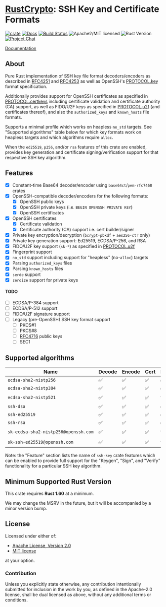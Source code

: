 # [RustCrypto]: SSH Key and Certificate Formats

[![crate][crate-image]][crate-link]
[![Docs][docs-image]][docs-link]
[![Build Status][build-image]][build-link]
![Apache2/MIT licensed][license-image]
![Rust Version][rustc-image]
[![Project Chat][chat-image]][chat-link]

[Documentation][docs-link]

## About

Pure Rust implementation of SSH key file format decoders/encoders as described
in [RFC4251] and [RFC4253] as well as OpenSSH's [PROTOCOL.key] format
specification.

Additionally provides support for OpenSSH certificates as specified in
[PROTOCOL.certkeys] including certificate validation and certificate authority
(CA) support, as well as FIDO/U2F keys as specified in [PROTOCOL.u2f] (and
certificates thereof), and also the `authorized_keys` and `known_hosts`
file formats.

Supports a minimal profile which works on heapless `no_std` targets. See
"Supported algorithms" table below for which key formats work on heapless
targets and which algorithms require `alloc`.

When the `ed25519`, `p256`, and/or `rsa` features of this crate are enabled,
provides key generation and certificate signing/verification support for that
respective SSH key algorithm.

## Features

- [x] Constant-time Base64 decoder/encoder using `base64ct`/`pem-rfc7468` crates
- [x] OpenSSH-compatible decoder/encoders for the following formats:
  - [x] OpenSSH public keys
  - [x] OpenSSH private keys (i.e. `BEGIN OPENSSH PRIVATE KEY`)
  - [x] OpenSSH certificates
- [x] OpenSSH certificates
  - [x] Certificate validation
  - [x] Certificate authority (CA) support i.e. cert builder/signer
- [x] Private key encryption/decryption (`bcrypt-pbkdf` + `aes256-ctr` only)
- [x] Private key generation support: Ed25519, ECDSA/P-256, and RSA
- [x] FIDO/U2F key support (`sk-*`) as specified in [PROTOCOL.u2f]
- [x] Fingerprint support
- [x] `no_std` support including support for "heapless" (no-`alloc`) targets
- [x] Parsing `authorized_keys` files
- [x] Parsing `known_hosts` files
- [x] `serde` support
- [x] `zeroize` support for private keys

#### TODO

- [ ] ECDSA/P-384 support
- [ ] ECDSA/P-512 support
- [ ] FIDO/U2F signature support
- [ ] Legacy (pre-OpenSSH) SSH key format support
  - [ ] PKCS#1
  - [ ] PKCS#8
  - [ ] [RFC4716] public keys
  - [ ] SEC1

## Supported algorithms

| Name                                 | Decode | Encode | Cert | Keygen | Sign | Verify | Feature   | `no_std` |
|--------------------------------------|--------|--------|------|--------|------|--------|-----------|----------|
| `ecdsa‑sha2‑nistp256`                | ✅     | ✅     | ✅   | ✅️     | ✅️   | ✅️     | `p256`    | heapless |
| `ecdsa‑sha2‑nistp384`                | ✅     | ✅     | ✅   | ✅️     | ✅️   | ✅️     | `p384`    | heapless |
| `ecdsa‑sha2‑nistp521`                | ✅     | ✅     | ✅   | ⛔️     | ⛔ ️  | ⛔️     | ⛔        | heapless |
| `ssh‑dsa`                            | ✅     | ✅     | ✅   | ✅     | ✅️   | ✅️     | `dsa`     | `alloc` ️ |
| `ssh‑ed25519`                        | ✅     | ✅     | ✅   | ✅️     | ✅️   | ✅     | `ed25519` | heapless |
| `ssh‑rsa`                            | ✅     | ✅     | ✅   | ✅️     | ✅️   | ✅     | `rsa`     | `alloc`  |
| `sk‑ecdsa‑sha2‑nistp256@openssh.com` | ✅     | ✅     | ✅   | ⛔     | ⛔️   | ⛔️     | ⛔        | `alloc`  |
| `sk‑ssh‑ed25519@openssh.com`         | ✅     | ✅     | ✅   | ⛔     | ⛔️   | ⛔️     | ⛔        | `alloc`  |

Note: the "Feature" section lists the name of `ssh-key` crate features which can
be enabled to provide full support for the "Keygen", "Sign", and "Verify"
functionality for a particular SSH key algorithm.

## Minimum Supported Rust Version

This crate requires **Rust 1.60** at a minimum.

We may change the MSRV in the future, but it will be accompanied by a minor
version bump.

## License

Licensed under either of:

 * [Apache License, Version 2.0](http://www.apache.org/licenses/LICENSE-2.0)
 * [MIT license](http://opensource.org/licenses/MIT)

at your option.

### Contribution

Unless you explicitly state otherwise, any contribution intentionally submitted
for inclusion in the work by you, as defined in the Apache-2.0 license, shall be
dual licensed as above, without any additional terms or conditions.

[//]: # (badges)

[crate-image]: https://buildstats.info/crate/ssh-key
[crate-link]: https://crates.io/crates/ssh-key
[docs-image]: https://docs.rs/ssh-key/badge.svg
[docs-link]: https://docs.rs/ssh-key/
[license-image]: https://img.shields.io/badge/license-Apache2.0/MIT-blue.svg
[rustc-image]: https://img.shields.io/badge/rustc-1.60+-blue.svg
[chat-image]: https://img.shields.io/badge/zulip-join_chat-blue.svg
[chat-link]: https://rustcrypto.zulipchat.com/#narrow/stream/346919-SSH
[build-image]: https://github.com/RustCrypto/SSH/actions/workflows/ssh-key.yml/badge.svg
[build-link]: https://github.com/RustCrypto/SSH/actions/workflows/ssh-key.yml

[//]: # (links)

[RustCrypto]: https://github.com/rustcrypto
[RFC4251]: https://datatracker.ietf.org/doc/html/rfc4251
[RFC4253]: https://datatracker.ietf.org/doc/html/rfc4253
[RFC4716]: https://datatracker.ietf.org/doc/html/rfc4716
[PROTOCOL.certkeys]: https://cvsweb.openbsd.org/src/usr.bin/ssh/PROTOCOL.certkeys?annotate=HEAD
[PROTOCOL.key]: https://cvsweb.openbsd.org/src/usr.bin/ssh/PROTOCOL.key?annotate=HEAD
[PROTOCOL.u2f]: https://cvsweb.openbsd.org/src/usr.bin/ssh/PROTOCOL.u2f?annotate=HEAD

